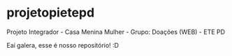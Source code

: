 # projetopietepd
Projeto Integrador - Casa Menina Mulher - Grupo: Doações (WEB) - ETE PD


Eaí galera, esse é nosso repositório! :D
